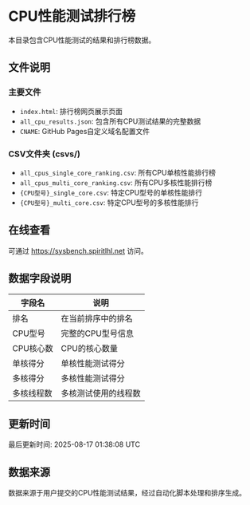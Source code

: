 # CPU性能测试排行榜

本目录包含CPU性能测试的结果和排行榜数据。

## 文件说明

### 主要文件
- `index.html`: 排行榜网页展示页面
- `all_cpu_results.json`: 包含所有CPU测试结果的完整数据
- `CNAME`: GitHub Pages自定义域名配置文件

### CSV文件夹 (csvs/)
- `all_cpus_single_core_ranking.csv`: 所有CPU单核性能排行榜
- `all_cpus_multi_core_ranking.csv`: 所有CPU多核性能排行榜
- `{CPU型号}_single_core.csv`: 特定CPU型号的单核性能排行
- `{CPU型号}_multi_core.csv`: 特定CPU型号的多核性能排行

## 在线查看

可通过 https://sysbench.spiritlhl.net 访问。

## 数据字段说明

| 字段名 | 说明 |
|--------|------|
| 排名 | 在当前排序中的排名 |
| CPU型号 | 完整的CPU型号信息 |
| CPU核心数 | CPU的核心数量 |
| 单核得分 | 单核性能测试得分 |
| 多核得分 | 多核性能测试得分 |
| 多核线程数 | 多核测试使用的线程数 |

## 更新时间

最后更新时间: 2025-08-17 01:38:08 UTC

## 数据来源

数据来源于用户提交的CPU性能测试结果，经过自动化脚本处理和排序生成。
